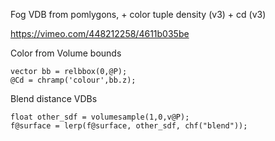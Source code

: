 Fog VDB from pomlygons, + color tuple
density (v3) + cd  (v3)


https://vimeo.com/448212258/4611b035be



Color from Volume bounds
```
vector bb = relbbox(0,@P);
@Cd = chramp('colour',bb.z);
```

Blend distance VDBs
```
float other_sdf = volumesample(1,0,v@P);
f@surface = lerp(f@surface, other_sdf, chf("blend"));
```
